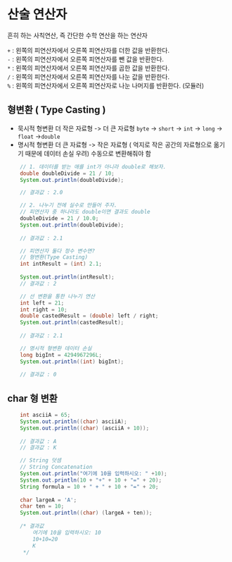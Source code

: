 # 산술 연산자 

흔히 하는 사칙연산, 즉 간단한 수학 연산을 하는 연산자 

```+``` :  왼쪽의 피연산자에서 오른쪽 피연산자를 더한 값을 반환한다.  
```-```  : 왼쪽의 피연산자에서 오른쪽 피연산자를 뺀 값을 반환한다.  
```*``` : 왼쪽의 피연산자에서 오른쪽 피연산자를 곱한 값을 반환한다.  
```/``` : 왼쪽의 피연산자에서 오른쪽 피연산자를 나눈 값을 반환한다.  
```%```  : 왼쪽의 피연산자에서 오른쪽 피연산자로 나눈 나머지를 반환한다. (모듈러)

## 형변환 ( Type Casting )
- 묵시적 형변환
    더 작은 자료형 -> 더 큰 자료형
    ```byte``` -> ```short``` -> ```int``` -> ```long``` -> ```float``` ->```double```
- 명시적 형변환
    더 큰 자료형 -> 작은 자료형
    ( 억지로 작은 공간의 자료형으로 옮기기 때문에 데이터 손실 우려)
    수동으로 변환해줘야 함
```java
    // 1. 데이터를 받는 애를 int가 아니라 double로 해보자.
    double doubleDivide = 21 / 10;
    System.out.println(doubleDivide);

    // 결과값 : 2.0
```


```java
    // 2. 나누기 전에 실수로 만들어 주자.
    // 피연산자 중 하나라도 double이면 결과도 double
    doubleDivide = 21 / 10.0;
    System.out.println(doubleDivide);
    
    // 결과값 : 2.1
```
  
```java
    // 피연산자 둘다 정수 변수면?
    // 형변환(Type Casting)
    int intResult = (int) 2.1;
    
    System.out.println(intResult);
    // 결과값 : 2
```
  
```java
    // 선 변환을 통한 나누기 연산
    int left = 21;
    int right = 10;
    double castedResult = (double) left / right;
    System.out.println(castedResult);
    
    // 결과값 : 2.1
```
  
```java
    // 명시적 형변환 데이터 손실
    long bigInt = 4294967296L;
    System.out.println((int) bigInt);
    
    // 결과값 : 0
```

## char 형 변환

```java
    int asciiA = 65;
    System.out.println((char) asciiA);
    System.out.println((char) (asciiA + 10));
    
    // 결과값 : A
    // 결과값 : K
```
  
```java
    // String 덧셈
    // String Concatenation
    System.out.println("여기에 10을 입력하시오: " +10);
    System.out.println(10 + "+" + 10 + "=" + 20);
    String formula = 10 + " + " + 10 + "=" + 20;
    
    char largeA = 'A';
    char ten = 10;
    System.out.println((char) (largeA + ten));
    
    /* 결과값
        여기에 10을 입력하시오: 10
        10+10=20
        K
     */

```
